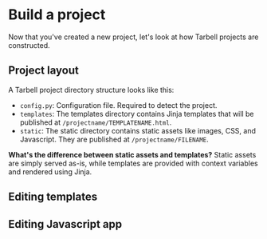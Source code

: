 # Build a project

Now that you've created a new project, let's look at how Tarbell projects are constructed. 

## Project layout

A Tarbell project directory structure looks like this:

* `config.py`: Configuration file. Required to detect the project.
* `templates`: The templates directory contains Jinja templates that will be published at `/projectname/TEMPLATENAME.html`.
* `static`: The static directory contains static assets like images, CSS, and Javascript. They are published at `/projectname/FILENAME`.

**What's the difference between static assets and templates?** Static assets are simply served as-is, while templates are provided with context variables and rendered using Jinja.

## Editing templates

## Editing Javascript app
